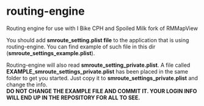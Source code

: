routing-engine
==============

Routing engine for use with I Bike CPH and Spoiled Milk fork of RMMapView

You should add <b>smroute_setting.plist file</b> to the application that is using routing-engine. You can find example of such file in this dir (<b>smroute_settings_example.plist</b>). 

Routing-engine will also read <b>smroute_setting_private.plist</b>. A file called <b>EXAMPLE_smroute_settings_private.plist</b> has been placed in the same folder to get you started. Just copy it to <b>smroute_settings_private.plist</b> and change the info. <b>
<br/>DO NOT CHANGE THE EXAMPLE FILE AND COMMIT IT. YOUR LOGIN INFO WILL END UP IN THE REPOSITORY FOR ALL TO SEE.</b></p>
